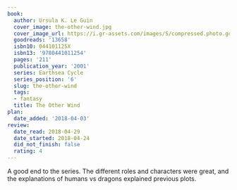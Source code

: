 ```yaml
---
book:
  author: Ursula K. Le Guin
  cover_image: the-other-wind.jpg
  cover_image_url: https://i.gr-assets.com/images/S/compressed.photo.goodreads.com/books/1309285821l/13658._SX98_.jpg
  goodreads: '13658'
  isbn10: 044101125X
  isbn13: '9780441011254'
  pages: '211'
  publication_year: '2001'
  series: Earthsea Cycle
  series_position: '6'
  slug: the-other-wind
  tags:
  - fantasy
  title: The Other Wind
plan:
  date_added: '2018-04-03'
review:
  date_read: 2018-04-29
  date_started: 2018-04-24
  did_not_finish: false
  rating: 4
---
```


A good end to the series. The different roles and characters were great, and the explanations of humans vs dragons explained previous plots.
